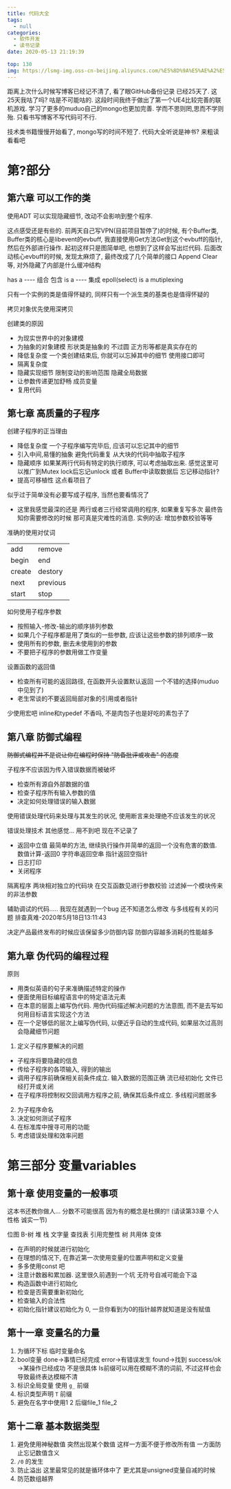 ```yaml
---
title: 代码大全
tags:
  - null
categories:
  - 软件开发
  - 读书记录
date: 2020-05-13 21:19:39

top: 130
img: https://lsmg-img.oss-cn-beijing.aliyuncs.com/%E5%8D%9A%E5%AE%A2%E5%B0%81%E9%9D%A2/%E4%BB%A3%E7%A0%81%E5%A4%A7%E5%85%A8%E5%B0%81%E9%9D%A2.png
---
```

距离上次什么时候写博客已经记不清了, 看了眼GitHub备份记录 已经25天了. 这25天我咕了吗? 咕是不可能咕的. 这段时间我终于做出了第一个UE4比较完善的联机游戏.
学习了更多的muduo自己的mongo也更加完善. 学而不思则罔,思而不学则殆. 只看书写博客不写代码可不行.

技术类书籍慢慢开始看了, mongo写的时间不短了.  代码大全听说是神书? 来粗读看看吧

# 第?部分
## 第六章 可以工作的类
使用ADT 可以实现隐藏细节, 改动不会影响到整个程序.

这点感受还是有些的. 前两天自己写VPN(目前项目暂停了)的时候, 有个Buffer类, Buffer类的核心是libevent的evbuff, 我直接使用Get方法Get到这个evbuff的指针, 然后在外部进行操作.
起初这样只是图简单吧, 也想到了这样会写出烂代码. 后面改动核心evbuff的时候, 发现太麻烦了, 最终改成了几个简单的接口 Append Clear等, 对外隐藏了内部是什么缓冲结构


has a  ---- 组合 包含
is a ---- 集成 epoll(select) is a mutiplexing


只有一个实例的类是值得怀疑的, 同样只有一个派生类的基类也是值得怀疑的

拷贝对象优先使用深拷贝

创建类的原因
- 为现实世界中的对象建模
- 为抽象的对象建模 形状类是抽象的 不过圆 正方形等都是真实存在的
- 降低复杂度 一个类创建结束后, 你就可以忘掉其中的细节 使用接口即可
- 隔离复杂度
- 隐藏实现细节 限制变动的影响范围 隐藏全局数据
- 让参数传递更加舒畅 成员变量 
- 复用代码


## 第七章 高质量的子程序

创建子程序的正当理由
- 降低复杂度
一个子程序编写完毕后, 应该可以忘记其中的细节
- 引入中间,易懂的抽象
避免代码重复  从大块的代码中抽取子程序
- 隐藏顺序 如果某两行代码有特定的执行顺序, 可以考虑抽取出来. 感觉这里可以推广到Mutex lock后忘记unlock 或者 Buffer中读取数据后 忘记移动指针?
- 提高可移植性 这点看项目了


似乎过于简单没有必要写成子程序, 当然也要看情况了
- 这里我感觉最深的还是 两行或者三行经常调用的程序, 如果重复写多次 最终告知你需要修改的时候 那可真是灾难性的消息. 实例的话: 增加参数校验等等


准确的使用对仗词

|        |          |
| ------ | -------- |
| add    | remove   |
| begin  | end      |
| create | destory  |
| next   | previous |
| start  | stop     |


如何使用子程序参数
- 按照输入-修改-输出的顺序排列参数
- 如果几个子程序都是用了类似的一些参数, 应该让这些参数的排列顺序一致
- 使用所有的参数, 删去未使用到的参数
- 不要把子程序的参数用做工作变量

设置函数的返回值
- 检查所有可能的返回路径, 在函数开头设置默认返回 一个不错的选择(muduo中见到了)
- 老生常谈的不要返回局部对象的引用或者指针


少使用宏吧 inline和typedef 不香吗, 不是肉包子也是好吃的素包子了

## 第八章 防御式编程
~~防御式编程并不是说让你在编程时保持 "防备批评或攻击" 的态度~~

子程序不应该因为传入错误数据而被破坏
- 检查所有源自外部数据的值
- 检查子程序所有输入参数的值
- 决定如何处理错误的输入数据

使用错误处理代码来处理与其发生的状况, 使用断言来处理绝不应该发生的状况


错误处理技术 其他感觉... 用不到吧 现在不记录了
- 返回中立值 最简单的方法, 继续执行操作并简单的返回一个没有危害的数值. 数值计算-返回0 字符串返回空串 指针返回空指针
- 日志打印
- 关闭程序


隔离程序
两块相对独立的代码块 在交互函数见进行参数校验 过滤掉一个模块传来的非法参数

辅助调试的代码.....
我现在就遇到一个bug 还不知道怎么修改 与多线程有关的问题 排查真难-2020年5月18日13:11:43


决定产品最终发布的时候应该保留多少防御内容
防御内容越多消耗的性能越多

## 第九章 伪代码的编程过程

原则
- 用类似英语的句子来准确描述特定的操作
- 便面使用目标编程语言中的特定语法元素
- 在本意的层面上编写伪代码. 用伪代码描述解决问题的方法意图, 而不是去写如何用目标语言实现这个方法
- 在一个足够低的层次上编写伪代码, 以便近乎自动的生成代码, 如果层次过高则会隐藏细节问题


1. 定义子程序要解决的问题
- 子程序将要隐藏的信息
- 传给子程序的各项输入, 得到的输出
- 调用子程序前确保相关前条件成立. 输入数据的范围正确 流已经初始化 文件已经打开或关闭
- 在子程序将控制权交回调用方程序之前, 确保其后条件成立. 多线程问题居多

2. 为子程序命名
3. 决定如何测试子程序
4. 在标准库中搜寻可用的功能
5. 考虑错误处理和效率问题


# 第三部分 变量variables

## 第十章 使用变量的一般事项

这本书还教你做人...  分数不可能很高 因为有的概念是杜撰的!!
(请读第33章 个人性格 诚实一节)

位图
B-树
堆
栈
文字量
查找表
引用完整性
树
共用体
变体


- 在声明的时候就进行初始化
- 在理想的情况下, 在靠近第一次使用变量的位置声明和定义变量
- 多多使用const 吧
- 注意计数器和累加器. 这里很久前遇到一个坑 无符号自减可能会下溢
- 构造函数中进行初始化
- 检查是否需要重新初始化
- 检查输入的合法性
- 初始化指针建议初始化为 0, 一旦你看到为0的指针越界就知道是没有赋值

## 第十一章 变量名的力量

1. 为循环下标 临时变量命名
2. bool变量
done->事情已经完成
error->有错误发生
found->找到
success/ok ->某操作已经成功 不是很具体
Is前缀可以用在模糊不清的词前, 不过这样也会导致最终表达模糊不清
3. 标识全局变量 使用 `g_` 前缀
4. 标识类型声明 `T` 前缀
5. 避免在名字中使用1 2 后缀file_1 file_2


## 第十二章 基本数据类型

1. 避免使用神秘数值 突然出现某个数值 这样一方面不便于修改所有值 一方面防止忘记数值含义
2. `/0` 的发生
3. 防止溢出 这里最常见的就是循环体中了 更尤其是unsigned变量自减的时候
4. 防范数组越界